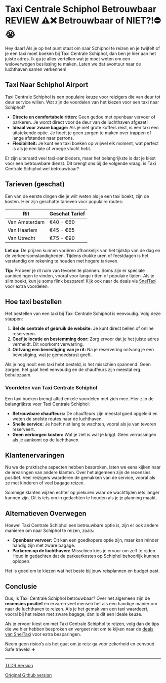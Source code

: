 # Taxi Centrale Schiphol Betrouwbaar REVIEW ⚠️❌ Betrouwbaar of NIET?!⛔️😭

Hey daar! Als je op het punt staat om naar Schiphol te reizen en je twijfelt of je een taxi moet boeken bij Taxi Centrale Schiphol, dan ben je hier aan het juiste adres. Ik ga je alles vertellen wat je moet weten om een weloverwogen beslissing te maken. Laten we dat avontuur naar de luchthaven samen verkennen!

## Taxi Naar Schiphol Airport

Taxi Centrale Schiphol is een populaire keuze voor reizigers die van deur tot deur service willen. Wat zijn de voordelen van het kiezen voor een taxi naar Schiphol?

- **Directe en comfortabele ritten:** Geen gedoe met openbaar vervoer of parkeren. Je wordt direct voor de deur van de luchthaven afgezet!
- **Ideaal voor zware bagage:** Als je met grote koffers reist, is een taxi een uitstekende optie. Je hoeft je geen zorgen te maken over trappen of lange afstanden naar perrons.
- **Flexibiliteit:** Je kunt een taxi boeken op vrijwel elk moment, wat perfect is als je een late of vroege vlucht hebt.

Er zijn uiteraard veel taxi-aanbieders, maar het belangrijkste is dat je kiest voor een betrouwbare dienst. Dit brengt ons bij de volgende vraag: is Taxi Centrale Schiphol wel betrouwbaar?

## Tarieven (geschat)

Een van de eerste dingen die je wilt weten als je een taxi boekt, zijn de kosten. Hier zijn geschatte tarieven voor populaire routes:

| Rit               | Geschat Tarief |
|-------------------|----------------|
| Van Amsterdam      | €40 - €60      |
| Van Haarlem        | €45 - €65      |
| Van Utrecht        | €75 - €90      |

**Let op:** De prijzen kunnen variëren afhankelijk van het tijdstip van de dag en de verkeersomstandigheden. Tijdens drukke uren of feestdagen is het verstandig om rekening te houden met hogere tarieven.

**Tip:** Probeer je rit ruim van tevoren te plannen. Soms zijn er speciale aanbiedingen te vinden, vooral voor lange ritten of populaire tijden. Als je slim boekt, kun je soms flink besparen! Kijk ook naar de deals via [SnelTaxi](https://132.nl/SnelTaxi) voor extra voordelen.

## Hoe taxi bestellen

Het bestellen van een taxi bij Taxi Centrale Schiphol is eenvoudig. Volg deze stappen:

1. **Bel de centrale of gebruik de website:** Je kunt direct bellen of online reserveren.
2. **Geef je locatie en bestemming door:** Zorg ervoor dat je het juiste adres vermeldt. Dit voorkomt verwarring.
3. **Ontvang een bevestiging van je rit:** Na je reservering ontvang je een bevestiging, wat je gemoedsrust geeft.

Als je nog nooit een taxi hebt besteld, is het misschien spannend. Geen zorgen, het gaat heel eenvoudig en de chauffeurs zijn meestal erg behulpzaam.

### Voordelen van Taxi Centrale Schiphol

Een taxi boeken brengt altijd enkele voordelen met zich mee. Hier zijn de belangrijkste voor Taxi Centrale Schiphol:

- **Betrouwbare chauffeurs:** De chauffeurs zijn meestal goed opgeleid en weten de snelste routes naar de luchthaven.
- **Snelle service:** Je hoeft niet lang te wachten, vooral als je van tevoren reserveert.
- **Geen verborgen kosten:** Wat je ziet is wat je krijgt. Geen verrassingen als je aankomt op de luchthaven.

## Klantenervaringen

Nu we de praktische aspecten hebben besproken, laten we eens kijken naar de ervaringen van andere klanten. Over het algemeen zijn de recensies positief. Veel reizigers waarderen de gemakken van de service, vooral als ze met kinderen of veel bagage reizen.

Sommige klanten wijzen echter op piekuren waar de wachttijden iets langer kunnen zijn. Dit is iets om in gedachten te houden als je je planning maakt.

## Alternatieven Overwegen

Hoewel Taxi Centrale Schiphol een betrouwbare optie is, zijn er ook andere manieren om naar Schiphol te reizen, zoals:

- **Openbaar vervoer:** Dit kan een goedkopere optie zijn, maar kan minder handig zijn met zware bagage.
- **Parkeren op de luchthaven:** Misschien kies je ervoor om zelf te rijden. Houd in gedachten dat de parkeerkosten op Schiphol behoorlijk kunnen oplopen.

Het is goed om te kiezen wat het beste bij jouw reisplannen en budget past.

## Conclusie

Dus, is Taxi Centrale Schiphol betrouwbaar? Over het algemeen zijn de **recensies positief** en ervaren veel mensen het als een handige manier om naar de luchthaven te reizen. Als je het gemak van een taxi waardeert, vooral bij het reizen met zware bagage, dan is dit een ideale keuze.

Als je ervoor kiest om met Taxi Centrale Schiphol te reizen, volg dan de tips die we hier hebben besproken en vergeet niet om te kijken naar de [deals van SnelTaxi](https://132.nl/SnelTaxi) voor extra besparingen.

Neem geen risico’s als het gaat om je reis: ga voor zekerheid en eenvoud. Safe travels! ✈️

---
[TLDR Version](https://gist.github.com/jansensebastian/5e07adf7e633b9cee296063dbb9a64d8)

[Original Github version](https://github.com/jansensebastian/taxi-centrale-schiphol-betrouwbaar-review-betrouwb#readme)
